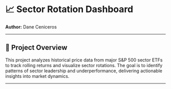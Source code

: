 # 📈 Sector Rotation Dashboard  
**Author:** Dane Ceniceros  

---

## 📖 Project Overview  
This project analyzes historical price data from major S&P 500 sector ETFs to track rolling returns and visualize sector rotations. The goal is to identify patterns of sector leadership and underperformance, delivering actionable insights into market dynamics.  

---
